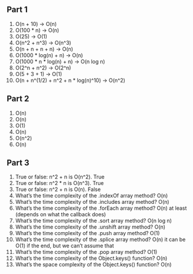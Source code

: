 ## Part 1

1. O(n + 10) -> O(n)
2. O(100 * n) -> O(n)
3. O(25) -> O(1)
4. O(n^2 + n^3) -> O(n^3)
5. O(n + n + n + n) -> O(n)
6. O(1000 * log(n) + n) -> O(n)
7. O(1000 * n * log(n) + n) -> O(n log n)
8. O(2^n + n^2) -> O(2^n)
9. O(5 + 3 + 1) -> O(1)
10. O(n + n^(1/2) + n^2 + n * log(n)^10) -> O(n^2)

## Part 2

1. O(n)
2. O(n)
3. O(1)
4. O(n)
5. O(n^2)
6. O(n)

## Part 3

1. True or false: n^2 + n is O(n^2). True
2. True or false: n^2 * n is O(n^3). True
3. True or false: n^2 + n is O(n). False
4. What’s the time complexity of the .indexOf array method? O(n)
5. What’s the time complexity of the .includes array method? O(n)
6. What’s the time complexity of the .forEach array method? O(n) at least (depends on what the callback does)
7. What’s the time complexity of the .sort array method? O(n log n)
8. What’s the time complexity of the .unshift array method? O(n)
9. What’s the time complexity of the .push array method? O(1)
10. What’s the time complexity of the .splice array method? O(n) it can be O(1) if the end, but we can’t assume that
11. What’s the time complexity of the .pop array method? O(1)
12. What’s the time complexity of the Object.keys() function? O(n)
13. What’s the space complexity of the Object.keys() function? O(n)
